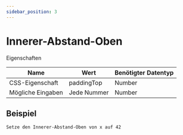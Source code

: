 ```yaml
---
sidebar_position: 3
---
```


# Innerer-Abstand-Oben

Eigenschaften

| Name              | Wert              | Benötigter Datentyp   |
| ----              | ----              | --------------------- |
| CSS-Eigenschaft   | paddingTop    | Number           |
| Mögliche Eingaben | Jede Nummer | Number           |

## Beispiel
```
Setze den Innerer-Abstand-Oben von x auf 42
```
